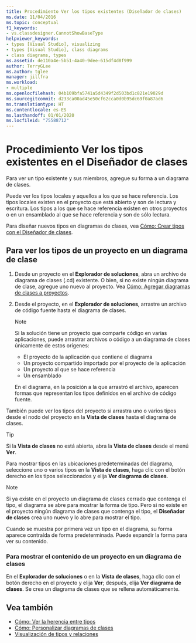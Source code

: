 ```yaml
---
title: Procedimiento Ver los tipos existentes (Diseñador de clases)
ms.date: 11/04/2016
ms.topic: conceptual
f1_keywords:
- vs.classdesigner.CannotShowBaseType
helpviewer_keywords:
- types [Visual Studio], visualizing
- types [Visual Studio], class diagrams
- class diagrams, types
ms.assetid: de110a4e-5b51-4a40-9dee-615df4d8f999
author: TerryGLee
ms.author: tglee
manager: jillfra
ms.workload:
- multiple
ms.openlocfilehash: 04b109bfa5741a5d4349f2d503bd1c821e19029d
ms.sourcegitcommit: d233ca00ad45e50cf62cca0d0b95dc69f0a87ad6
ms.translationtype: HT
ms.contentlocale: es-ES
ms.lasthandoff: 01/01/2020
ms.locfileid: "75588712"
---
```

# <a name="how-to-view-existing-types-in-class-designer"></a>Procedimiento Ver los tipos existentes en el Diseñador de clases

Para ver un tipo existente y sus miembros, agregue su forma a un diagrama de clases.

Puede ver los tipos locales y aquellos a los que se hace referencia. Los tipos locales existen en el proyecto que está abierto y son de lectura y escritura. Los tipos a los que se hace referencia existen en otros proyectos o en un ensamblado al que se hace referencia y son de sólo lectura.

Para diseñar nuevos tipos en diagramas de clases, vea [Cómo: Crear tipos con el Diseñador de clases](how-to-create-types.md).

## <a name="to-see-types-in-a-project-on-a-class-diagram"></a>Para ver los tipos de un proyecto en un diagrama de clase

1. Desde un proyecto en el **Explorador de soluciones**, abra un archivo de diagrama de clases (.cd) existente. O bien, si no existe ningún diagrama de clase, agregue uno nuevo al proyecto. Vea [Cómo: Agregar diagramas de clases a proyectos](how-to-add-class-diagrams-to-projects.md).

2. Desde el proyecto, en el **Explorador de soluciones**, arrastre un archivo de código fuente hasta el diagrama de clases.

    > [!NOTE]
    > Si la solución tiene un proyecto que comparte código en varias aplicaciones, puede arrastrar archivos o código a un diagrama de clases únicamente de estos orígenes:
    >
    > - El proyecto de la aplicación que contiene el diagrama
    > - Un proyecto compartido importado por el proyecto de la aplicación
    > - Un proyecto al que se hace referencia
    > - Un ensamblado

    En el diagrama, en la posición a la que arrastró el archivo, aparecen formas que representan los tipos definidos en el archivo de código fuente.

También puede ver los tipos del proyecto si arrastra uno o varios tipos desde el nodo del proyecto en la **Vista de clases** hasta el diagrama de clases.

> [!TIP]
> Si la **Vista de clases** no está abierta, abra la **Vista de clases** desde el menú **Ver**.

Para mostrar tipos en las ubicaciones predeterminadas del diagrama, seleccione uno o varios tipos en la **Vista de clases**, haga clic con el botón derecho en los tipos seleccionados y elija **Ver diagrama de clases**.

> [!NOTE]
> Si ya existe en el proyecto un diagrama de clases cerrado que contenga el tipo, el diagrama se abre para mostrar la forma de tipo. Pero si no existe en el proyecto ningún diagrama de clases que contenga el tipo, el **Diseñador de clases** crea uno nuevo y lo abre para mostrar el tipo.

Cuando se muestra por primera vez un tipo en el diagrama, su forma aparece contraída de forma predeterminada. Puede expandir la forma para ver su contenido.

### <a name="to-display-the-contents-of-a-project-in-a-class-diagram"></a>Para mostrar el contenido de un proyecto en un diagrama de clases

En el **Explorador de soluciones** o en la **Vista de clases**, haga clic con el botón derecho en el proyecto y elija **Ver**; después, elija **Ver diagrama de clases**. Se crea un diagrama de clases que se rellena automáticamente.

## <a name="see-also"></a>Vea también

- [Cómo: Ver la herencia entre tipos](how-to-view-inheritance-between-types.md)
- [Cómo: Personalizar diagramas de clases](how-to-customize-class-diagrams.md)
- [Visualización de tipos y relaciones](designing-and-viewing-classes-and-types.md)
